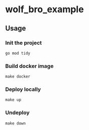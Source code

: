 # wolf_bro_example

## Usage
### Init the project
```
go mod tidy
```

### Build docker image
```
make docker
```

### Deploy locally
```
make up
```

### Undeploy
```
make down
```
